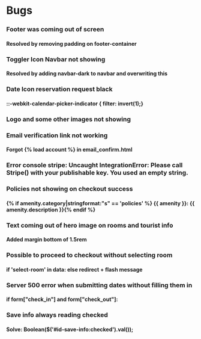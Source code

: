 # Bugs

### Footer was coming out of screen
#### Resolved by removing padding on footer-container

### Toggler Icon Navbar not showing
#### Resolved by adding navbar-dark to navbar and overwriting this

### Date Icon reservation request black
#### ::-webkit-calendar-picker-indicator { filter: invert(1);}

### Logo and some other images not showing


### Email verification link not working
#### Forgot {% load account %} in email_confirm.html

### Error console stripe: Uncaught IntegrationError: Please call Stripe() with your publishable key. You used an empty string.


### Policies not showing on checkout success
#### {% if amenity.category|stringformat:"s" == 'policies' %} <span class="d-block"> {{ amenity }}: {{ amenity.description }}</span>{% endif %}

### Text coming out of hero image on rooms and tourist info
#### Added margin bottom of 1.5rem

### Possible to proceed to checkout without selecting room
#### if 'select-room' in data: else redirect + flash message

### Server 500 error when submitting dates without filling them in
#### if form["check_in"] and form["check_out"]:


### Save info always reading checked 
#### Solve: Boolean($('#id-save-info:checked').val());